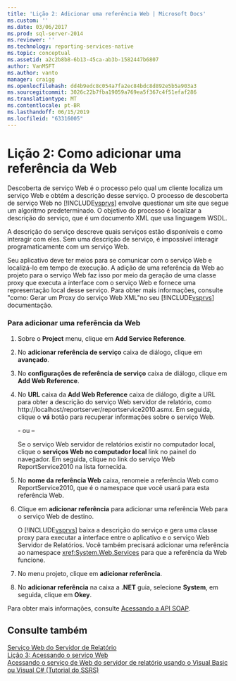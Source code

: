 ```yaml
---
title: 'Lição 2: Adicionar uma referência Web | Microsoft Docs'
ms.custom: ''
ms.date: 03/06/2017
ms.prod: sql-server-2014
ms.reviewer: ''
ms.technology: reporting-services-native
ms.topic: conceptual
ms.assetid: a2c2b8b8-6b13-45ca-ab3b-1582447b6807
author: VanMSFT
ms.author: vanto
manager: craigg
ms.openlocfilehash: dd4b9edc8c054a7fa2ec84bdc8d892e5b5a903a3
ms.sourcegitcommit: 3026c22b7fba19059a769ea5f367c4f51efaf286
ms.translationtype: MT
ms.contentlocale: pt-BR
ms.lasthandoff: 06/15/2019
ms.locfileid: "63316005"
---
```

# <a name="lesson-2-adding-a-web-reference"></a>Lição 2: Como adicionar uma referência da Web
  Descoberta de serviço Web é o processo pelo qual um cliente localiza um serviço Web e obtém a descrição desse serviço. O processo de descoberta de serviço Web no [!INCLUDE[vsprvs](../includes/vsprvs-md.md)] envolve questionar um site que segue um algoritmo predeterminado. O objetivo do processo é localizar a descrição do serviço, que é um documento XML que usa linguagem WSDL.  
  
 A descrição do serviço descreve quais serviços estão disponíveis e como interagir com eles. Sem uma descrição de serviço, é impossível interagir programaticamente com um serviço Web.  
  
 Seu aplicativo deve ter meios para se comunicar com o serviço Web e localizá-lo em tempo de execução. A adição de uma referência da Web ao projeto para o serviço Web faz isso por meio da geração de uma classe proxy que executa a interface com o serviço Web e fornece uma representação local desse serviço. Para obter mais informações, consulte "como: Gerar um Proxy do serviço Web XML"no seu [!INCLUDE[vsprvs](../includes/vsprvs-md.md)] documentação.  
  
### <a name="to-add-a-web-reference"></a>Para adicionar uma referência da Web  
  
1.  Sobre o **Project** menu, clique em **Add Service Reference**.  
  
2.  No **adicionar referência de serviço** caixa de diálogo, clique em **avançado**.  
  
3.  No **configurações de referência de serviço** caixa de diálogo, clique em **Add Web Reference**.  
  
4.  No **URL** caixa da **Add Web Reference** caixa de diálogo, digite a URL para obter a descrição do serviço Web servidor de relatório, como http://localhost/reportserver/reportservice2010.asmx. Em seguida, clique o **vá** botão para recuperar informações sobre o serviço Web.  
  
     \- ou –  
  
     Se o serviço Web servidor de relatórios existir no computador local, clique o **serviços Web no computador local** link no painel do navegador. Em seguida, clique no link do serviço Web ReportService2010 na lista fornecida.  
  
5.  No **nome da referência Web** caixa, renomeie a referência Web como ReportService2010, que é o namespace que você usará para esta referência Web.  
  
6.  Clique em **adicionar referência** para adicionar uma referência Web para o serviço Web de destino.  
  
     O [!INCLUDE[vsprvs](../includes/vsprvs-md.md)] baixa a descrição do serviço e gera uma classe proxy para executar a interface entre o aplicativo e o serviço Web Servidor de Relatórios. Você também precisará adicionar uma referência ao namespace <xref:System.Web.Services> para que a referência da Web funcione.  
  
7.  No menu projeto, clique em **adicionar referência**.  
  
8.  No **adicionar referência** na caixa a **.NET** guia, selecione **System**, em seguida, clique em **Okey**.  
  
 Para obter mais informações, consulte [Acessando a API SOAP](../reporting-services/report-server-web-service/accessing-the-soap-api.md).  
  
## <a name="see-also"></a>Consulte também  
 [Serviço Web do Servidor de Relatório](../reporting-services/report-server-web-service/report-server-web-service.md)   
 [Lição 3: Acessando o serviço Web](../../2014/tutorials/lesson-3-accessing-the-web-service.md)   
 [Acessando o serviço de Web do servidor de relatório usando o Visual Basic ou Visual C&#35; &#40;Tutorial do SSRS&#41;](../../2014/tutorials/access-report-server-web-service-vb-vcsharp-ssrs-tutorial.md)  
  
  
